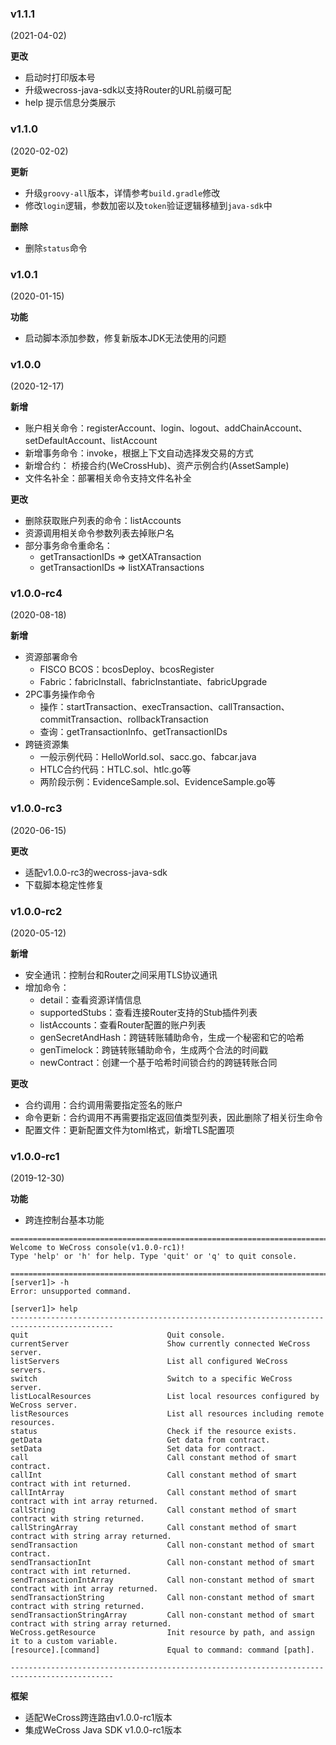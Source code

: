 ### v1.1.1

(2021-04-02)

**更改**

* 启动时打印版本号
* 升级wecross-java-sdk以支持Router的URL前缀可配
* help 提示信息分类展示

### v1.1.0

(2020-02-02)

**更新**

* 升级`groovy-all`版本，详情参考`build.gradle`修改
* 修改`login`逻辑，参数加密以及`token`验证逻辑移植到`java-sdk`中

**删除**

* 删除`status`命令

### v1.0.1

(2020-01-15)

**功能**

* 启动脚本添加参数，修复新版本JDK无法使用的问题

### v1.0.0

(2020-12-17)

**新增**

* 账户相关命令：registerAccount、login、logout、addChainAccount、setDefaultAccount、listAccount
* 新增事务命令：invoke，根据上下文自动选择发交易的方式
* 新增合约： 桥接合约(WeCrossHub)、资产示例合约(AssetSample)
* 文件名补全：部署相关命令支持文件名补全

**更改**
* 删除获取账户列表的命令：listAccounts
* 资源调用相关命令参数列表去掉账户名
* 部分事务命令重命名：
    * getTransactionIDs => getXATransaction
    * getTransactionIDs => listXATransactions

### v1.0.0-rc4

(2020-08-18)

**新增**

* 资源部署命令
  * FISCO BCOS：bcosDeploy、bcosRegister
  * Fabric：fabricInstall、fabricInstantiate、fabricUpgrade
* 2PC事务操作命令
  * 操作：startTransaction、execTransaction、callTransaction、commitTransaction、rollbackTransaction
  * 查询：getTransactionInfo、getTransactionIDs
* 跨链资源集
  * 一般示例代码：HelloWorld.sol、sacc.go、fabcar.java
  * HTLC合约代码：HTLC.sol、htlc.go等
  * 两阶段示例：EvidenceSample.sol、EvidenceSample.go等

### v1.0.0-rc3

(2020-06-15)

**更改**

* 适配v1.0.0-rc3的wecross-java-sdk
* 下载脚本稳定性修复

### v1.0.0-rc2

(2020-05-12)

**新增**

* 安全通讯：控制台和Router之间采用TLS协议通讯
* 增加命令：
  * detail：查看资源详情信息
  * supportedStubs：查看连接Router支持的Stub插件列表
  * listAccounts：查看Router配置的账户列表
  * genSecretAndHash：跨链转账辅助命令，生成一个秘密和它的哈希
  * genTimelock：跨链转账辅助命令，生成两个合法的时间戳
  * newContract：创建一个基于哈希时间锁合约的跨链转账合同

**更改**

* 合约调用：合约调用需要指定签名的账户
* 命令更新：合约调用不再需要指定返回值类型列表，因此删除了相关衍生命令
* 配置文件：更新配置文件为toml格式，新增TLS配置项

### v1.0.0-rc1

(2019-12-30)

**功能**

* 跨连控制台基本功能

``` 
=============================================================================================
Welcome to WeCross console(v1.0.0-rc1)!
Type 'help' or 'h' for help. Type 'quit' or 'q' to quit console.

=============================================================================================
[server1]> -h
Error: unsupported command.

[server1]> help
---------------------------------------------------------------------------------------------
quit                               Quit console.
currentServer                      Show currently connected WeCross server.
listServers                        List all configured WeCross servers.
switch                             Switch to a specific WeCross server.
listLocalResources                 List local resources configured by WeCross server.
listResources                      List all resources including remote resources.
status                             Check if the resource exists.
getData                            Get data from contract.
setData                            Set data for contract.
call                               Call constant method of smart contract.
callInt                            Call constant method of smart contract with int returned.
callIntArray                       Call constant method of smart contract with int array returned.
callString                         Call constant method of smart contract with string returned.
callStringArray                    Call constant method of smart contract with string array returned.
sendTransaction                    Call non-constant method of smart contract.
sendTransactionInt                 Call non-constant method of smart contract with int returned.
sendTransactionIntArray            Call non-constant method of smart contract with int array returned.
sendTransactionString              Call non-constant method of smart contract with string returned.
sendTransactionStringArray         Call non-constant method of smart contract with string array returned.
WeCross.getResource                Init resource by path, and assign it to a custom variable.
[resource].[command]               Equal to command: command [path].

---------------------------------------------------------------------------------------------
```



**框架**

* 适配WeCross跨连路由v1.0.0-rc1版本
* 集成WeCross Java SDK v1.0.0-rc1版本

